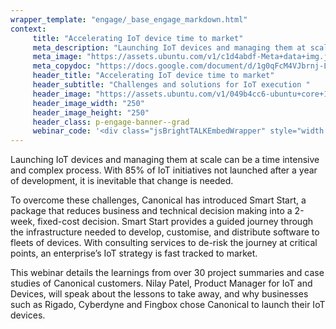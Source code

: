 ```yaml
---
wrapper_template: "engage/_base_engage_markdown.html"
context:
     title: "Accelerating IoT device time to market"
     meta_description: "Launching IoT devices and managing them at scale can be a time intensive and complex process. With 85% of IoT initiatives not launched after a year of development, it is inevitable that change is needed."
     meta_image: "https://assets.ubuntu.com/v1/c1d4abdf-Meta+data+img.jpg"
     meta_copydoc: "https://docs.google.com/document/d/1g0qFcM4VJbrnj-LRn0FS3Pj5pD2vYtQNhUgkH-vMHlw"
     header_title: "Accelerating IoT device time to market"
     header_subtitle: "Challenges and solutions for IoT execution "
     header_image: "https://assets.ubuntu.com/v1/049b4cc6-ubuntu+core+18+circular+white.svg"
     header_image_width: "250"
     header_image_height: "250"
     header_class: p-engage-banner--grad
     webinar_code: '<div class="jsBrightTALKEmbedWrapper" style="width:100%; height:100%; position:relative;background: #ffffff;"><script class="jsBrightTALKEmbedConfig" type="application/json">{ "channelId" : 6793, "language": "en-US", "commId" : 385799, "displayMode" : "standalone", "height" : "auto" }</script><script src="https://www.brighttalk.com/clients/js/player-embed/player-embed.js" class="jsBrightTALKEmbed"></script></div>'
---
```


Launching IoT devices and managing them at scale can be a time intensive and complex process. With 85% of IoT initiatives not launched after a year of development, it is inevitable that change is needed.

To overcome these challenges, Canonical has introduced Smart Start, a package that reduces business and technical decision making into a 2-week, fixed-cost decision. Smart Start provides a guided journey through the infrastructure needed to develop, customise, and distribute software to fleets of devices. With consulting services to de-risk the journey at critical points, an enterprise’s IoT strategy is fast tracked to market.

This webinar details the learnings from over 30 project summaries and case studies of Canonical customers. Nilay Patel, Product Manager for IoT and Devices, will speak about the lessons to take away, and why businesses such as Rigado, Cyberdyne and Fingbox chose Canonical to launch their IoT devices.
